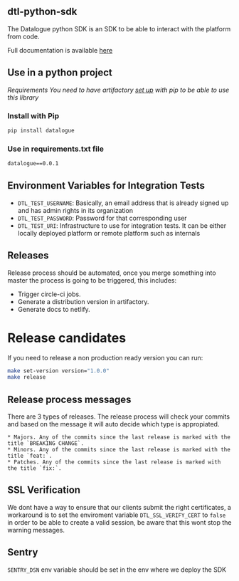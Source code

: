 dtl-python-sdk
--------------

The Datalogue python SDK is an SDK to be able to interact with the platform from code. 

Full documentation is available [here](https://dtl-python-sdk.netlify.com)

## Use in a python project

*Requirements*
*You need to have artifactory [set up](https://github.com/datalogue/grimoire/blob/master/docs/getting-started.md) with pip to be able to use this library*

### Install with Pip
```bash
pip install datalogue
```

### Use in requirements.txt file

```txt
datalogue==0.0.1
```

## Environment Variables for Integration Tests
* `DTL_TEST_USERNAME`: Basically, an email address that is already signed up and has admin rights in its organization
* `DTL_TEST_PASSWORD`: Password for that corresponding user
* `DTL_TEST_URI`: Infrastructure to use for integration tests. It can be either locally deployed platform or remote platform such as internals

## Releases

Release process should be automated, once you merge something into master the process is going to be triggered, this includes:

* Trigger circle-ci jobs.
* Generate a distribution version in artifactory.
* Generate docs to netlify.

# Release candidates
If you need to release a non production ready version you can run:

```bash
make set-version version="1.0.0"
make release
```

## Release process messages
There are 3 types of releases. The release process will check your commits and based on the message it will auto decide which type is appropiated.

    * Majors. Any of the commits since the last release is marked with the title `BREAKING CHANGE`.
    * Minors. Any of the commits since the last release is marked with the title `feat:`.
    * Patches. Any of the commits since the last release is marked with the title `fix:`.

## SSL Verification
We dont have a way to ensure that our clients submit the right certificates, a workaround is to set the enviroment variable `DTL_SSL_VERIFY_CERT` to `false` in order to be able to create a valid session, be aware that this wont stop the warning messages.

## Sentry

`SENTRY_DSN` env variable should be set in the env where we deploy the SDK
